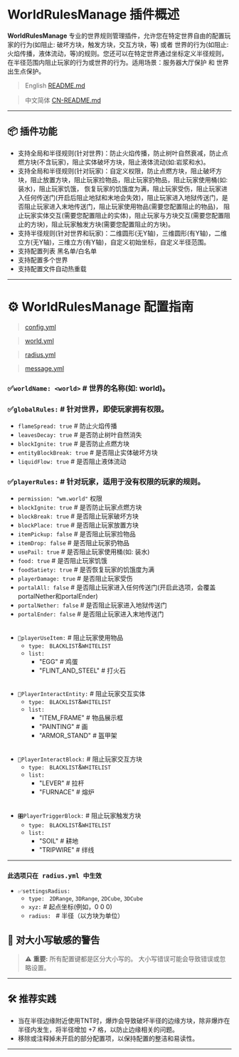 # WorldRulesManage 插件概述

**WorldRulesManage** 专业的世界规则管理插件，允许您在特定世界自由的配置玩家的行为(如阻止: 破坏方块，触发方块，交互方块，等) 或者 世界的行为(如阻止: 火焰传播，液体流动，等)的规则。您还可以在特定世界通过坐标定义半径规则，在半径范围内阻止玩家的行为或世界的行为。适用场景：服务器大厅保护 和 世界出生点保护。
> English [README.md](./README.md)

> 中文简体 [CN-README.md](./CN-README.md)
---

## 📦 插件功能
- 支持全局和半径规则(针对世界)：防止火焰传播，防止树叶自然衰减，防止点燃方块(不含玩家)，阻止实体破坏方块，阻止液体流动(如:岩浆和水)。
- 支持全局和半径规则(针对玩家)：自定义权限，防止点燃方块，阻止破坏方块，阻止放置方块，阻止玩家捡物品，阻止玩家扔物品，阻止玩家使用桶(如: 装水)，阻止玩家饥饿，
  恢复玩家的饥饿度为满，阻止玩家受伤，阻止玩家进入任何传送门(开启后阻止地狱和末地会失效)，阻止玩家进入地狱传送门，是否阻止玩家进入末地传送门，阻止玩家使用物品(需要您配置阻止的物品)，
  阻止玩家实体交互(需要您配置阻止的实体)，阻止玩家与方块交互(需要您配置阻止的方块)，阻止玩家触发方块(需要您配置阻止的方块)。
- 支持半径规则(针对世界和玩家)：二维圆形(无Y轴)，三维圆形(有Y轴)，二维立方(无Y轴)，三维立方(有Y轴)，自定义初始坐标，自定义半径范围。
- 支持配置列表 黑名单/白名单
- 支持配置多个世界
- 支持配置文件自动热重载

---

# ⚙️ WorldRulesManage 配置指南
> [config.yml](src/main/resources/zh-cn_config.yml)

> [world.yml](src/main/resources/zh-cn_world.yml)

> [radius.yml](src/main/resources/zh-cn_radius.yml)

> [message.yml](src/main/resources/zh-cn_message.yml)
### ✅`worldName: <world>` # 世界的名称(如: world)。
### ✅`globalRules:` # 针对世界，即使玩家拥有权限。
- `flameSpread: true`      # 防止火焰传播
- `leavesDecay: true`      # 是否防止树叶自然消失
- `blockIgnite: true`      # 是否防止点燃方块
- `entityBlockBreak: true` # 是否阻止实体破坏方块
- `liquidFlow: true`       # 是否阻止液体流动

### ✅`playerRules:` # 针对玩家，适用于没有权限的玩家的规则。
- `permission: "wm.world"`  权限
- `blockIgnite: true`      # 是否防止玩家点燃方块
- `blockBreak: true`       # 是否阻止玩家破坏方块
- `blockPlace: true`       # 是否阻止玩家放置方块
- `itemPickup: false`      # 是否阻止玩家捡物品
- `itemDrop: false`        # 是否阻止玩家扔物品
- `usePail: true`          # 是否阻止玩家使用桶(如: 装水)
- `food: true`             # 是否阻止玩家饥饿
- `foodSatiety: true`      # 是否恢复玩家的饥饿度为满
- `playerDamage: true`     # 是否阻止玩家受伤
- `portalAll: false`       # 是否阻止玩家进入任何传送门(开启此选项，会覆盖portalNether和portalEnder)
- `portalNether: false`    # 是否阻止玩家进入地狱传送门
- `portalEnder: false`     # 是否阻止玩家进入末地传送门
######
- `🎯playerUseItem:` # 阻止玩家使用物品
    - `type: ` `BLACKLIST`&`WHITELIST`
    - `list:`
        - "EGG"             # 鸡蛋
        - "FLINT_AND_STEEL" # 打火石
######
- `🧍PlayerInteractEntity:` # 阻止玩家交互实体
    - `type: ` `BLACKLIST`&`WHITELIST`
    - `list:`
        - "ITEM_FRAME"  # 物品展示框
        - "PAINTING"    # 画
        - "ARMOR_STAND" # 盔甲架
######
- `🧱PlayerInteractBlock:` # 阻止玩家交互方块
    - `type: ` `BLACKLIST`&`WHITELIST`
    - `list:`
        - "LEVER"   # 拉杆
        - "FURNACE" # 熔炉
######
- `🎛️PlayerTriggerBlock:` # 阻止玩家触发方块
    - `type: ` `BLACKLIST`&`WHITELIST`
    - `list:`
        - "SOIL"     # 耕地
        - "TRIPWIRE" # 绊线
---
### `此选项只在 radius.yml 中生效`
- `✅settingsRadius:`
    - `type: ` `2DRange`, `3DRange`, `2DCube`, `3DCube`
    - `xyz:`     # 起点坐标(例如，0 0 0)
    - `radius: ` # 半径（以方块为单位）

## 📌 对大小写敏感的警告

> ⚠️ **重要:** 所有配置键都是区分大小写的。 大小写错误可能会导致错误或忽略设置。

---

## 🛠 推荐实践
- 当在半径边缘附近使用TNT时，爆炸会导致破坏半径的边缘方块，除非爆炸在半径内发生，将半径增加 +7 格，以防止边缘相关的问题。
- 移除或注释掉未开启的部分配置项，以保持配置的整洁和易读性。
---
